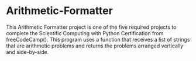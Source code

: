 # Arithmetic-Formatter

This Arithmetic Formatter project is one of the five required projects to complete the Scientific Computing with Python Certification from freeCodeCamp(). This program uses a function that receives a list of strings that are arithmetic problems and returns the problems arranged vertically and side-by-side.
